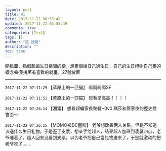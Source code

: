 ```yaml
---
layout: post
title: 91
date: 2017-11-22 06:58:49
updated: 2017-11-22 06:58:49
comments: true
categories: [Text]
tags: []
author: "恋_独哲"
description: ""
toc: true
---
```


<p dir="ltr"  >開點圖，點個超蝙生日相關的梗，想畫個給自己過生日，自己的生日禮物自己畫的概念😂我挑著有喜歡的就畫，27號放圖</p>

---

`2017-11-22 07:11:29` 【草原上的一匹猫】 啊啊啊啊SF

`2017-11-22 07:11:51` 【草原上的一匹猫】 想看举高高！！！！

`2017-11-22 07:26:14` 【湘霜】 想看超蝙家長聚餐~0v0 瑪莎和管家俠的歷史性會面～

`2017-11-22 07:26:15` 【MOMO被DC圈粉】 老爷想改善两人关系，但是不知道该送什么生日礼物，于是签了支票，想亲手给超人，结果超人加班到凌晨四点，老爷睡着了。超人回来没看到支票，以为老爷把自己当礼物送来了，于是就激动的把老爷吃了……

